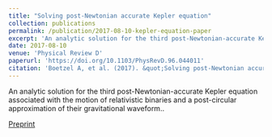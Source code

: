 ```yaml
---
title: "Solving post-Newtonian accurate Kepler equation"
collection: publications
permalink: /publication/2017-08-10-kepler-equation-paper
excerpt: 'An analytic solution for the third post-Newtonian-accurate Kepler equation associated with the motion of relativistic binaries and a post-circular approximation of their gravitational waveform.'
date: 2017-08-10
venue: 'Physical Review D'
paperurl: 'https://doi.org/10.1103/PhysRevD.96.044011'
citation: 'Boetzel A, et al. (2017). &quot;Solving post-Newtonian accurate Kepler equation.&quot; <i>PRD</i>. 96 044011.'
---
```

An analytic solution for the third post-Newtonian-accurate Kepler equation associated with the motion of relativistic binaries and a post-circular approximation of their gravitational waveform..

[Preprint](https://arxiv.org/abs/1707.02088)
